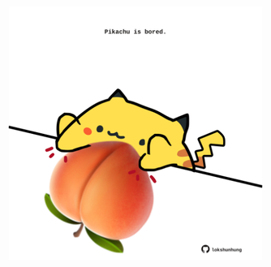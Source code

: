 <!-- built at 05/06/2021, 13:53:12 UTC -->
<p align="center">
  <img width="500" height="500" src="./ReadmeImage.svg">
</p>
